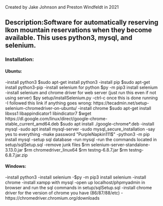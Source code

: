 Created by Jake Johnson and Preston Windfeldt in 2021

<h2>Description:</h2?

Software for automatically reserving Ikon mountain reservations when they become available. This uses python3, mysql, and selenium.

<h3>Installation:</h3>

<h4>Ubuntu:</h4>
-install python3
	$sudo apt-get install python3
-install pip
	$sudo apt-get install python3-pip
-install selenium for python
	$py -m pip3 install selenium
-install selenium and chrome driver for web server (just run this even if not using server)
	$py setup/installSelenium.py
	-ctrl-c once this is done running
	-I followed this link if anything goes wrong: https://tecadmin.net/setup-selenium-chromedriver-on-ubuntu/
-install chrome
	$sudo apt-get install libxss1 libappindicator1 libindicator7
	$wget https://dl.google.com/linux/direct/google-chrome-stable_current_amd64.deb
	$sudo apt install ./google-chrome*.deb
-install mysql
	-sudo apt install mysql-server
	-sudo mysql_secure_installation
		-say yes to everything
		-make password "PurpleNapkin111$"
	-python3 -m pip install mysql
-setup sql database
	-run mysql
	-run the commands located in setup/sqlSetup.sql
-remove junk files
	$rm selenium-server-standalone-3.13.0.jar
	$rm chromedriver_linux64
	$rm testng-6.8.7.jar
	$rm testng-6.8.7.jar.zip

<h4>Windows:</h4>
-install python3
-install selenium
	-$py -m pip3 install selenium
-install chrome
-install xampp with mysql
-open up localhost/phpmyadmin in browser and run the sql commands in setup/sqlSetup.sql
-install chrome driver for the version of chrome you have (86/87/88/etc)
	-https://chromedriver.chromium.org/downloads



















